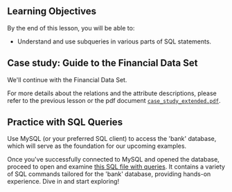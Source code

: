 <!-- # SQL Subqueries Hands On -->

## Learning Objectives

By the end of this lesson, you will be able to:
 
- Understand and use subqueries in various parts of SQL statements.

## Case study: Guide to the Financial Data Set

We'll continue with the Financial Data Set.

For more details about the relations and the attribute descriptions, please refer to the previous lesson or the pdf document [`case_study_extended.pdf`](https://github.com/data-bootcamp-v4/lessons/blob/main/4_sql/files_for_lessons/case_study_extended.pdf).

## **Practice with SQL Queries**

Use MySQL (or your preferred SQL client) to access the 'bank' database, which will serve as the foundation for our upcoming examples.

Once you've successfully connected to MySQL and opened the database, proceed to open and examine [this SQL file with queries](https://github.com/data-bootcamp-v4/lessons/blob/main/4_sql/4.4_sql_subqueries.sql). It contains a variety of SQL commands tailored for the 'bank' database, providing hands-on experience. Dive in and start exploring!

